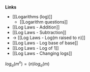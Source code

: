 **Links**
- [[Logarithms (log)]] 
	- [[Logarithm questions]] 
- [[Log Laws - Addition]] 
- [[Log Laws - Subtraction]]
- -\> [[Log Laws - Log(m raised to n)]]
- [[Log Laws - Log base of base]]
- [[Log Laws - Log of 1]]
- [[Log Laws - Changing logs]]

$log_{a}(m^{n})=(n)log_{a}(m)$
